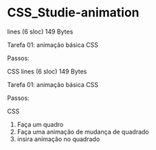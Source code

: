 # CSS_Studie-animation


lines (6 sloc)  149 Bytes

Tarefa 01: animação básica CSS

Passos:

CSS
lines (6 sloc)  149 Bytes

Tarefa 01: animação básica CSS

Passos:

CSS

1. Faça um quadro
2. Faça uma animação de mudança de quadrado
3. insira animação no quadrado
